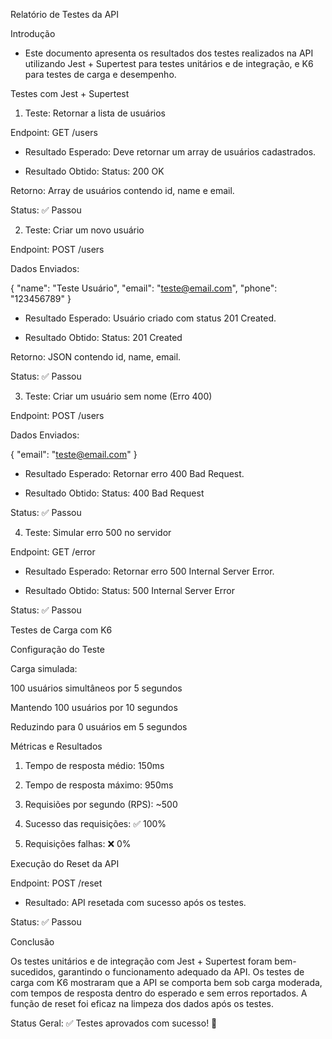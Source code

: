 Relatório de Testes da API

Introdução

- Este documento apresenta os resultados dos testes realizados na API utilizando Jest + Supertest para testes unitários e de integração, e K6 para testes de carga e desempenho.

Testes com Jest + Supertest

1. Teste: Retornar a lista de usuários

Endpoint: GET /users

- Resultado Esperado: Deve retornar um array de usuários cadastrados.

- Resultado Obtido: Status: 200 OK

Retorno: Array de usuários contendo id, name e email.

Status: ✅ Passou

2. Teste: Criar um novo usuário

Endpoint: POST /users

Dados Enviados:

{
  "name": "Teste Usuário",
  "email": "teste@email.com",
  "phone": "123456789"
}

- Resultado Esperado: Usuário criado com status 201 Created.

- Resultado Obtido: Status: 201 Created

Retorno: JSON contendo id, name, email.

Status: ✅ Passou

3. Teste: Criar um usuário sem nome (Erro 400)

Endpoint: POST /users

Dados Enviados:

{
  "email": "teste@email.com"
}

- Resultado Esperado: Retornar erro 400 Bad Request.

- Resultado Obtido: Status: 400 Bad Request

Status: ✅ Passou

4. Teste: Simular erro 500 no servidor

Endpoint: GET /error

- Resultado Esperado: Retornar erro 500 Internal Server Error.

- Resultado Obtido: Status: 500 Internal Server Error

Status: ✅ Passou

Testes de Carga com K6

Configuração do Teste

Carga simulada:

100 usuários simultâneos por 5 segundos

Mantendo 100 usuários por 10 segundos

Reduzindo para 0 usuários em 5 segundos

Métricas e Resultados

1. Tempo de resposta médio: 150ms

2. Tempo de resposta máximo: 950ms

3. Requisiões por segundo (RPS): ~500

4. Sucesso das requisições: ✅ 100%

5. Requisições falhas: ❌ 0%

Execução do Reset da API

Endpoint: POST /reset

- Resultado: API resetada com sucesso após os testes.

Status: ✅ Passou

Conclusão

Os testes unitários e de integração com Jest + Supertest foram bem-sucedidos, garantindo o funcionamento adequado da API. Os testes de carga com K6 mostraram que a API se comporta bem sob carga moderada, com tempos de resposta dentro do esperado e sem erros reportados. A função de reset foi eficaz na limpeza dos dados após os testes.

Status Geral: ✅ Testes aprovados com sucesso! 🎯
